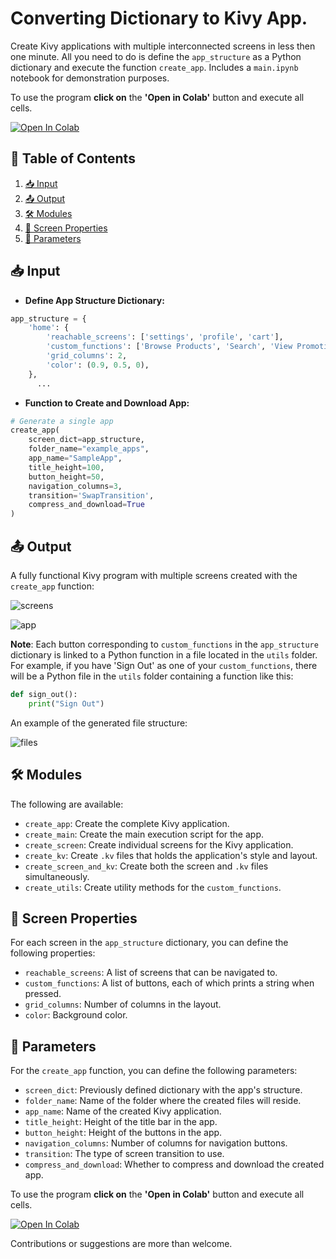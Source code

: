 # Converting Dictionary to Kivy App.

Create Kivy applications with multiple interconnected screens in less then one minute. All you need to do is define the `app_structure` as a Python dictionary and execute the function `create_app`. Includes a `main.ipynb` notebook for demonstration purposes.

To use the program **click on** the **'Open in Colab'** button and execute all cells.

[![Open In Colab](https://colab.research.google.com/assets/colab-badge.svg)](https://colab.research.google.com/github/GenaroHacker/dict_to_kivy_app/blob/main/main.ipynb)

## 📌 Table of Contents

1. [📥 Input](#-input)
2. [📤 Output](#-output)
3. [🛠 Modules](#-modules)
4. [📱 Screen Properties](#-screen-properties)
5. [🔧 Parameters](#-parameters)





## 📥 Input

- **Define App Structure Dictionary:**
```python
app_structure = {
    'home': {
        'reachable_screens': ['settings', 'profile', 'cart'],
        'custom_functions': ['Browse Products', 'Search', 'View Promotions', 'Recommendations'],
        'grid_columns': 2,
        'color': (0.9, 0.5, 0),
    },
      ...
```

- **Function to Create and Download App:**
```python
# Generate a single app
create_app(
    screen_dict=app_structure,
    folder_name="example_apps",
    app_name="SampleApp",
    title_height=100,
    button_height=50,
    navigation_columns=3,
    transition='SwapTransition',
    compress_and_download=True
)

```

## 📤 Output


A fully functional Kivy program with multiple screens created with the `create_app` function:



![screens](https://github.com/GenaroHacker/dict_to_kivy_app/assets/95663273/c960b88e-080e-4827-b3af-c29928954284)


![app](https://github.com/GenaroHacker/dict_to_kivy_app/assets/95663273/c3822619-aff6-43fd-80b4-37dca0eb09d7)


**Note**: Each button corresponding to `custom_functions` in the `app_structure` dictionary is linked to a Python function in a file located in the `utils` folder. For example, if you have 'Sign Out' as one of your `custom_functions`, there will be a Python file in the `utils` folder containing a function like this:




```python
def sign_out():
	print("Sign Out")
```


An example of the generated file structure:



![files](https://github.com/GenaroHacker/dict_to_kivy_app/assets/95663273/b9179e8b-7584-4e6b-92b4-58b6bc2272d1)





## 🛠 Modules

The following are available:

- `create_app`: Create the complete Kivy application.
- `create_main`: Create the main execution script for the app.
- `create_screen`: Create individual screens for the Kivy application.
- `create_kv`: Create `.kv` files that holds the application's style and layout.
- `create_screen_and_kv`: Create both the screen and `.kv` files simultaneously.
- `create_utils`: Create utility methods for the `custom_functions`.





## 📱 Screen Properties

For each screen in the `app_structure` dictionary, you can define the following properties:

- `reachable_screens`: A list of screens that can be navigated to.
- `custom_functions`: A list of buttons, each of which prints a string when pressed.
- `grid_columns`: Number of columns in the layout.
- `color`: Background color.


## 🔧 Parameters

For the `create_app` function, you can define the following parameters:

- `screen_dict`: Previously defined dictionary with the app's structure.
- `folder_name`: Name of the folder where the created files will reside.
- `app_name`: Name of the created Kivy application.
- `title_height`: Height of the title bar in the app.
- `button_height`: Height of the buttons in the app.
- `navigation_columns`: Number of columns for navigation buttons.
- `transition`: The type of screen transition to use.
- `compress_and_download`: Whether to compress and download the created app.


To use the program **click on** the **'Open in Colab'** button and execute all cells.

[![Open In Colab](https://colab.research.google.com/assets/colab-badge.svg)](https://colab.research.google.com/github/GenaroHacker/dict_to_kivy_app/blob/main/main.ipynb)

Contributions or suggestions are more than welcome.

